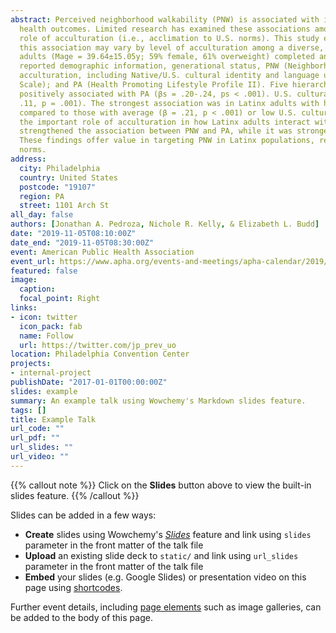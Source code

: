 ```yaml
---
abstract: Perceived neighborhood walkability (PNW) is associated with increased physical activity (PA) and better 
  health outcomes. Limited research has examined these associations among Latinx populations, with few considering the
  role of acculturation (i.e., acclimation to U.S. norms). This study examined the association between PNW and PA and how
  this association may vary by level of acculturation among a diverse, U.S. national sample of Latinx adults. 798 Latinx
  adults (Mage = 39.64±15.05y; 59% female, 61% overweight) completed an online survey through Qualtrics Panels and
  reported demographic information, generational status, PNW (Neighborhood Environment Walkability Scale-Abbreviated);
  acculturation, including Native/U.S. cultural identity and language use (The Abbreviated Multidimensional Acculturation
  Scale); and PA (Health Promoting Lifestyle Profile II). Five hierarchical linear regressions were conducted. PNW was
  positively associated with PA (βs = .20-.24, ps < .001). U.S. cultural identity was the only significant moderator (β =
  .11, p = .001). The strongest association was in Latinx adults with high U.S. cultural identity (β = .30, p < .001)
  compared to those with average (β = .21, p < .001) or low U.S. cultural identity (β = .12, p = .006). Findings highlight
  the important role of acculturation in how Latinx adults interact with their neighborhood. U.S. cultural identity
  strengthened the association between PNW and PA, while it was strongest in Latinx with a stronger sense of U.S. culture.
  These findings offer value in targeting PNW in Latinx populations, regardless of their degree of acculturation to U.S.
  norms.
address:
  city: Philadelphia
  country: United States
  postcode: "19107"
  region: PA
  street: 1101 Arch St
all_day: false
authors: [Jonathan A. Pedroza, Nichole R. Kelly, & Elizabeth L. Budd]
date: "2019-11-05T08:10:00Z"
date_end: "2019-11-05T08:30:00Z"
event: American Public Health Association
event_url: https://www.apha.org/events-and-meetings/apha-calendar/2019/apha-annual-meeting-and-expo
featured: false
image:
  caption: 
  focal_point: Right
links:
- icon: twitter
  icon_pack: fab
  name: Follow
  url: https://twitter.com/jp_prev_uo
location: Philadelphia Convention Center
projects:
- internal-project
publishDate: "2017-01-01T00:00:00Z"
slides: example
summary: An example talk using Wowchemy's Markdown slides feature.
tags: []
title: Example Talk
url_code: ""
url_pdf: ""
url_slides: ""
url_video: ""
---
```


{{% callout note %}}
Click on the **Slides** button above to view the built-in slides feature.
{{% /callout %}}

Slides can be added in a few ways:

- **Create** slides using Wowchemy's [*Slides*](https://wowchemy.com/docs/managing-content/#create-slides) feature and link using `slides` parameter in the front matter of the talk file
- **Upload** an existing slide deck to `static/` and link using `url_slides` parameter in the front matter of the talk file
- **Embed** your slides (e.g. Google Slides) or presentation video on this page using [shortcodes](https://wowchemy.com/docs/writing-markdown-latex/).

Further event details, including [page elements](https://wowchemy.com/docs/writing-markdown-latex/) such as image galleries, can be added to the body of this page.
